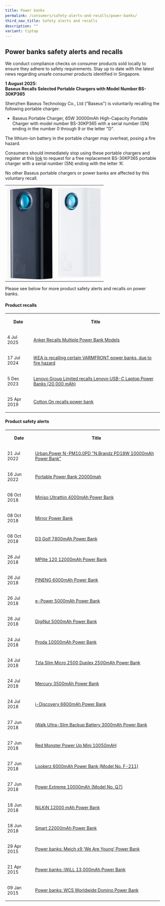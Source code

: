 ```yaml
---
title: Power banks
permalink: /consumers/safety-alerts-and-recalls/power-banks/
third_nav_title: Safety alerts and recalls
description: ""
variant: tiptap
---
```

<h2>Power banks safety alerts and recalls</h2>
<p>We conduct compliance checks on consumer products sold locally to ensure
they adhere to safety requirements. Stay up to date with the latest news
regarding unsafe consumer products identified in Singapore.</p>
<p><strong>1 August 2025:</strong>
<br><strong>Baseus Recalls Selected Portable Chargers with Model Number BS-30KP365<br></strong>
</p>
<p>Shenzhen Baseus Technology Co., Ltd ("Baseus") is voluntarily recalling
the following portable charger:</p>
<ul data-tight="true" class="tight">
<li>
<p>Baseus Portable Charger, 65W 30000mAh High-Capacity Portable Charger with&nbsp;model
number BS-30KP365&nbsp;with&nbsp;a serial number (SN) ending in the number
0 through 9 or the letter "D".</p>
</li>
</ul>
<p>The lithium-ion battery in the portable charger may overheat, posing a
fire hazard.</p>
<p>Consumers should immediately stop using these portable chargers and register
at this <a href="https://www.baseus.com/pages/recall_select_BS-30KP365" rel="noopener nofollow" target="_blank">link</a> to
request for a free replacement BS-30KP365 portable charger with a serial
number (SN) ending with the letter ‘A’.</p>
<p>No other Baseus portable chargers or power banks are affected by this
voluntary recall.</p>
<table style="minWidth: 50px">
<colgroup>
<col>
<col>
</colgroup>
<tbody>
<tr>
<td rowspan="1" colspan="1">
<div class="isomer-image-wrapper">
<img style="width: 100%" height="auto" width="100%" alt="" src="/images/product-safety-alerts-and-recalls/powerbanks/Baseus_BS_30KP365_1.png">
</div>
</td>
<td rowspan="1" colspan="1">
<div class="isomer-image-wrapper">
<img style="width: 100%" height="auto" width="100%" alt="" src="/images/product-safety-alerts-and-recalls/powerbanks/Baseus_BS_30KP365_2.png">
</div>
</td>
</tr>
</tbody>
</table>
<p></p>
<p>Please see below for more product safety alerts and recalls on power banks.</p>
<h4><strong>Product recalls</strong></h4>
<table style="minWidth: 50px">
<colgroup>
<col>
<col>
</colgroup>
<tbody>
<tr>
<th rowspan="1" colspan="1">
<p>Date</p>
</th>
<th rowspan="1" colspan="1">
<p>Title</p>
</th>
</tr>
<tr>
<td rowspan="1" colspan="1">
<p>4 Jul 2025</p>
</td>
<td rowspan="1" colspan="1">
<p><a href="/files/product-safety-alerts-and-recalls/power-banks/powerbanks_recall_2025_07_04_anker_recalls_multiple_models.pdf" rel="noopener nofollow" target="_blank">Anker Recalls Multiple Power Bank Models</a>
</p>
</td>
</tr>
<tr>
<td rowspan="1" colspan="1">
<p>17 Jul 2024</p>
</td>
<td rowspan="1" colspan="1">
<p><a href="/files/product-safety-alerts-and-recalls/power-banks/powerbanks-recall-2024-07-17-varmfront-power-bank.pdf" rel="noopener noreferrer nofollow" target="_blank">IKEA is recalling certain VARMFRONT power banks, due to fire hazard</a>
</p>
</td>
</tr>
<tr>
<td rowspan="1" colspan="1">
<p>5 Dec 2023</p>
</td>
<td rowspan="1" colspan="1">
<p><a href="/files/product-safety-alerts-and-recalls/power-banks/powerbanks-alerts-2023-12-05-lenovo-usb-c-laptop-power-banks.pdf" rel="noopener noreferrer nofollow" target="_blank">Lenovo Group Limited recalls Lenovo USB-C Laptop Power Banks (20,000 mAh)</a>
</p>
</td>
</tr>
<tr>
<td rowspan="1" colspan="1">
<p>25 Apr 2019</p>
</td>
<td rowspan="1" colspan="1">
<p><a href="/files/product-safety-alerts-and-recalls/electrical/electrical-recall-2019-04-25-cotton-on-recalls-power-bank.pdf" rel="noopener noreferrer nofollow" target="_blank">Cotton On recalls power bank</a>
</p>
</td>
</tr>
</tbody>
</table>
<h4><strong>Product safety alerts</strong></h4>
<table style="minWidth: 50px">
<colgroup>
<col>
<col>
</colgroup>
<tbody>
<tr>
<th rowspan="1" colspan="1">
<p>Date</p>
</th>
<th rowspan="1" colspan="1">
<p>Title</p>
</th>
</tr>
<tr>
<td rowspan="1" colspan="1">
<p>21 Jul 2022</p>
</td>
<td rowspan="1" colspan="1">
<p><a href="/files/product-safety-alerts-and-recalls/power-banks/powerbanks-alert-2022-07-21-urban-powerbank.pdf" rel="noopener noreferrer nofollow" target="_blank">Urban.Power N-PM10.0PD "N.Brandz PD18W 10000mAh Power Bank"</a>
</p>
</td>
</tr>
<tr>
<td rowspan="1" colspan="1">
<p>16 Jun 2022</p>
</td>
<td rowspan="1" colspan="1">
<p><a href="/files/product-safety-alerts-and-recalls/power-banks/powerbanks-alert-2022-06-17-portable-power-bank-20000-mah.pdf" rel="noopener noreferrer nofollow" target="_blank">Portable Power Bank 20000mah</a>
</p>
</td>
</tr>
<tr>
<td rowspan="1" colspan="1">
<p>08 Oct 2018</p>
</td>
<td rowspan="1" colspan="1">
<p><a href="/files/product-safety-alerts-and-recalls/power-banks/powerbanks-alert-2018-10-08-miniso-ultrathin-4000mah.pdf" rel="noopener noreferrer nofollow" target="_blank">Miniso Ultrathin 4000mAh Power Bank</a>
</p>
</td>
</tr>
<tr>
<td rowspan="1" colspan="1">
<p>08 Oct 2018</p>
</td>
<td rowspan="1" colspan="1">
<p><a href="/files/product-safety-alerts-and-recalls/power-banks/powerbanks-alert-2018-10-08-mirror-power-bank.pdf" rel="noopener noreferrer nofollow" target="_blank">Mirror Power Bank</a>
</p>
</td>
</tr>
<tr>
<td rowspan="1" colspan="1">
<p>08 Oct 2018</p>
</td>
<td rowspan="1" colspan="1">
<p><a href="/files/product-safety-alerts-and-recalls/power-banks/powerbanks-alert-2018-10-08-d3-golf-7800mah-power-bank.pdf" rel="noopener noreferrer nofollow" target="_blank">D3 Golf 7800mAh Power Bank</a>
</p>
</td>
</tr>
<tr>
<td rowspan="1" colspan="1">
<p>26 Jul 2018</p>
</td>
<td rowspan="1" colspan="1">
<p><a href="/files/product-safety-alerts-and-recalls/power-banks/powerbanks-alert-2018-07-26-mplite-120-12000mah-power-bank.pdf" rel="noopener noreferrer nofollow" target="_blank">MPlite 120 12000mAh Power Bank</a>
</p>
</td>
</tr>
<tr>
<td rowspan="1" colspan="1">
<p>26 Jul 2018</p>
</td>
<td rowspan="1" colspan="1">
<p><a href="/files/product-safety-alerts-and-recalls/power-banks/powerbanks-alert-2018-07-26-pineng-6000mah-power-bank.pdf" rel="noopener noreferrer nofollow" target="_blank">PINENG 6000mAh Power Bank</a>
</p>
</td>
</tr>
<tr>
<td rowspan="1" colspan="1">
<p>26 Jul 2018</p>
</td>
<td rowspan="1" colspan="1">
<p><a href="/files/product-safety-alerts-and-recalls/power-banks/powerbanks-alert-2018-07-26-e-power-500mah-power-bank.pdf" rel="noopener noreferrer nofollow" target="_blank">e-Power 5000mAh Power Bank</a>
</p>
</td>
</tr>
<tr>
<td rowspan="1" colspan="1">
<p>26 Jul 2018</p>
</td>
<td rowspan="1" colspan="1">
<p><a href="/files/product-safety-alerts-and-recalls/power-banks/powerbanks-alert-2018-07-26-diginut-5000mah-power-bank.pdf" rel="noopener noreferrer nofollow" target="_blank">DigiNut 5000mAh Power Bank</a>
</p>
</td>
</tr>
<tr>
<td rowspan="1" colspan="1">
<p>24 Jul 2018</p>
</td>
<td rowspan="1" colspan="1">
<p><a href="/files/product-safety-alerts-and-recalls/power-banks/powerbanks-alert-2018-07-24-proda-10000mah-power-bank.pdf" rel="noopener noreferrer nofollow" target="_blank">Proda 10000mAh Power Bank</a>
</p>
</td>
</tr>
<tr>
<td rowspan="1" colspan="1">
<p>24 Jul 2018</p>
</td>
<td rowspan="1" colspan="1">
<p><a href="/files/product-safety-alerts-and-recalls/power-banks/powerbanks-alert-2018-07-24-tzla-slim-micro-2500-duplex-2500mah-power-bank.pdf" rel="noopener noreferrer nofollow" target="_blank">Tzla Slim Micro 2500 Duplex 2500mAh Power Bank</a>
</p>
</td>
</tr>
<tr>
<td rowspan="1" colspan="1">
<p>24 Jul 2018</p>
</td>
<td rowspan="1" colspan="1">
<p><a href="/files/product-safety-alerts-and-recalls/power-banks/powerbanks-alert-2018-07-24-mercury-3500mah-power-bank.pdf" rel="noopener noreferrer nofollow" target="_blank">Mercury 3500mAh Power Bank</a>
</p>
</td>
</tr>
<tr>
<td rowspan="1" colspan="1">
<p>24 Jul 2018</p>
</td>
<td rowspan="1" colspan="1">
<p><a href="/files/product-safety-alerts-and-recalls/power-banks/powerbanks-alert-2018-07-24-i-discovery-6600mah-power-bank.pdf" rel="noopener noreferrer nofollow" target="_blank">i-Discovery 6600mAh Power Bank</a>
</p>
</td>
</tr>
<tr>
<td rowspan="1" colspan="1">
<p>27 Jun 2018</p>
</td>
<td rowspan="1" colspan="1">
<p><a href="/files/product-safety-alerts-and-recalls/power-banks/powerbanks-alert-2018-06-27-iwalk-ultra-slim-backup-battery-3000mah-model-ubo3000.pdf" rel="noopener noreferrer nofollow" target="_blank">iWalk Ultra-Slim Backup Battery 3000mAh Power Bank</a>
</p>
</td>
</tr>
<tr>
<td rowspan="1" colspan="1">
<p>27 Jun 2018</p>
</td>
<td rowspan="1" colspan="1">
<p><a href="/files/product-safety-alerts-and-recalls/power-banks/powerbanks-alert-2018-06-27-red-monster-power-up-mini-10050-mah.pdf" rel="noopener noreferrer nofollow" target="_blank">Red Monster Power Up Mini 10050mAH</a>
</p>
</td>
</tr>
<tr>
<td rowspan="1" colspan="1">
<p>27 Jun 2018</p>
</td>
<td rowspan="1" colspan="1">
<p><a href="/files/product-safety-alerts-and-recalls/power-banks/powerbanks-alert-2018-06-27-lookerz-6000mah-power-bank-model-f-211.pdf" rel="noopener noreferrer nofollow" target="_blank">Lookerz 6000mAh Power Bank (Model No. F-211)</a>
</p>
</td>
</tr>
<tr>
<td rowspan="1" colspan="1">
<p>27 Jun 2018</p>
</td>
<td rowspan="1" colspan="1">
<p><a href="/files/product-safety-alerts-and-recalls/power-banks/powerbanks-alert-2018-06-27-power-extreme-10000mah-model-q7.pdf" rel="noopener noreferrer nofollow" target="_blank">Power Extreme 10000mAh (Model No. Q7)</a>
</p>
</td>
</tr>
<tr>
<td rowspan="1" colspan="1">
<p>18 Jun 2018</p>
</td>
<td rowspan="1" colspan="1">
<p><a href="/files/product-safety-alerts-and-recalls/power-banks/powerbanks-alert-2018-06-18-nilkin-12000mah-power-bank.pdf" rel="noopener noreferrer nofollow" target="_blank">NiLKiN 12000 mAh Power Bank</a>
</p>
</td>
</tr>
<tr>
<td rowspan="1" colspan="1">
<p>18 Jun 2018</p>
</td>
<td rowspan="1" colspan="1">
<p><a href="/files/product-safety-alerts-and-recalls/power-banks/powerbanks-alert-2018-06-18-smart-22000mah-power-bank.pdf" rel="noopener noreferrer nofollow" target="_blank">Smart 22000mAh Power Bank</a>
</p>
</td>
</tr>
<tr>
<td rowspan="1" colspan="1">
<p>29 Apr 2015</p>
</td>
<td rowspan="1" colspan="1">
<p><a href="/files/product-safety-alerts-and-recalls/power-banks/powerbanks-alert-2015-04-29-meich-x9-we-are-young-power-bank.pdf" rel="noopener noreferrer nofollow" target="_blank">Power banks: Meich x9 ‘We Are Young’ Power Bank</a>
</p>
</td>
</tr>
<tr>
<td rowspan="1" colspan="1">
<p>21 Apr 2015</p>
</td>
<td rowspan="1" colspan="1">
<p><a href="/files/product-safety-alerts-and-recalls/power-banks/powerbanks-alert-2015-04-21-iwill-13000mah-power-bank.pdf" rel="noopener noreferrer nofollow" target="_blank">Power banks: iWiLL 13,000mAh Power Bank</a>
</p>
</td>
</tr>
<tr>
<td rowspan="1" colspan="1">
<p>09 Jan 2015</p>
</td>
<td rowspan="1" colspan="1">
<p><a href="/files/product-safety-alerts-and-recalls/power-banks/powerbanks-alert-2015-01-09-wcs-worldwide-domino-power-bank.pdf" rel="noopener noreferrer nofollow" target="_blank">Power banks: WCS Worldwide Domino Power Bank</a>
</p>
</td>
</tr>
</tbody>
</table>
<p></p>